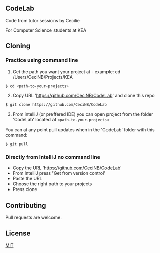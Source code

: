 ## CodeLab

Code from tutor sessions by Cecilie

For Computer Science students at KEA

## Cloning

### Practice using command line

1. Get the path you want your project at - example: cd /Users/CeciNB/Projects/KEA
```bash 
$ cd <path-to-your-projects>
```
2. Copy URL 'https://github.com/CeciNB/CodeLab' and clone this repo
```bash
$ git clone https://github.com/CeciNB/CodeLab
```
3. From intelliJ (or preffered IDE) you can open project from the folder 'CodeLab' located at ``` <path-to-your-projects> ```

You can at any point pull updates when in the 'CodeLab' folder with this command:
```bash
$ git pull
```
### Directly from IntelliJ no command line

* Copy the URL 'https://github.com/CeciNB/CodeLab'
* From IntelliJ press 'Get from version control'
* Paste the URL 
* Choose the right path to your projects
* Press clone

## Contributing
Pull requests are welcome.

## License
[MIT](https://choosealicense.com/licenses/mit/)
